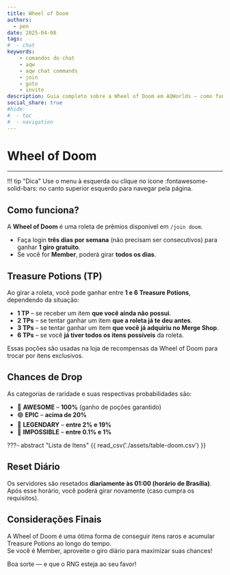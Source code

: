 ```yaml
---
title: Wheel of Doom
authors:
  - pen
date: 2025-04-08
tags:
#  - chat
keywords:
    - comandos do chat
    - aqw
    - aqw chat commands
    - join
    - goto
    - invite
description: Guia completo sobre a Wheel of Doom em AQWorlds — como funciona, recompensas, chances de drop e mais!
social_share: true
#hide:
#  - toc
#  - navigation
---
```


# Wheel of Doom

---

!!! tip "Dica"
    Use o menu à esquerda ou clique no ícone :fontawesome-solid-bars: no canto superior esquerdo para navegar pela página.

## Como funciona?

A **Wheel of Doom** é uma roleta de prêmios disponível em `/join doom`.

- Faça login **três dias por semana** (não precisam ser consecutivos) para ganhar **1 giro gratuito**.
- Se você for **Member**, poderá girar **todos os dias**.

## Treasure Potions (TP)

Ao girar a roleta, você pode ganhar entre **1 e 6 Treasure Potions**, dependendo da situação:

- **1 TP** – se receber um item **que você ainda não possui**.  
- **2 TPs** – se tentar ganhar um item **que a roleta já te deu antes**.  
- **3 TPs** – se tentar ganhar um item **que você já adquiriu no Merge Shop**.  
- **6 TPs** – se você **já tiver todos os itens possíveis** da roleta.

Essas poções são usadas na loja de recompensas da Wheel of Doom para trocar por itens exclusivos.

## Chances de Drop

As categorias de raridade e suas respectivas probabilidades são:

- 🎁 **AWESOME** – **100%** (ganho de poções garantido)  
- 🟣 **EPIC** – **acima de 20%**  
- 🔵 **LEGENDARY** – **entre 2% e 19%**  
- 🔴 **IMPOSSIBLE** – **entre 0.1% e 1%**

???- abstract "Lista de Itens"
     {{ read_csv('./assets/table-doom.csv') }}

## Reset Diário

Os servidores são resetados **diariamente às 01:00 (horário de Brasília)**.  
Após esse horário, você poderá girar novamente (caso cumpra os requisitos).

## Considerações Finais

A Wheel of Doom é uma ótima forma de conseguir itens raros e acumular Treasure Potions ao longo do tempo.  
Se você é Member, aproveite o giro diário para maximizar suas chances!

Boa sorte — e que o RNG esteja ao seu favor!
